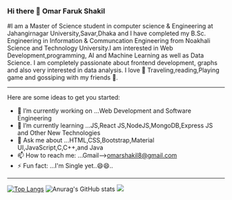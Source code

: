 ### Hi there 👋 Omar Faruk Shakil

<!--
**OMAR-FARUK-SHAKIL/OMAR-FARUK-SHAKIL** is a ✨ _special_ ✨ repository because its `README.md` (this file) appears on your GitHub profile.-->
#I am a Master of Science student in computer science & Engineering at Jahangirnagar University,Savar,Dhaka and I have completed my B.Sc. Engineering in Information & Communcation Engineering from Noakhali Science and Technology University.I am interested in Web Development,programming, AI and Machine Learning as well as Data Science. I am completely passionate about frontend development, graphs and also very interested in data analysis. I love  💓 Traveling,reading,Playing game and gossiping with my friends 👯.
<hr>
Here are some ideas to get you started:

- 🔭 I’m currently working on ...Web Development and Software Engineering
- 🌱 I’m currently learning ...JS,React JS,NodeJS,MongoDB,Express JS and Other New Technologies
- 💬 Ask me about ...HTML,CSS,Bootstrap,Material UI,JavaScript,C,C++,and Java
- 📫 How to reach me: ...Gmail--><a>omarshakil8@gmail.com</a>
- ⚡ Fun fact: ...I'm Single yet..😄😄..
<hr>

[![Top Langs](https://github-readme-stats.vercel.app/api/top-langs/?username=OMAR-FARUK-SHAKIL&layout=compact)](https://github.com/anuraghazra/github-readme-stats)
![Anurag's GitHub stats](https://github-readme-stats.vercel.app/api?username=OMAR-FARUK-SHAKIL&show_icons=true&theme=radical)
![](https://komarev.com/ghpvc/?username=your-github-username&label=PROFILE+VIEWS)
